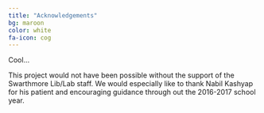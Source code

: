 ```yaml
---
title: "Acknowledgements"
bg: maroon
color: white
fa-icon: cog
---
```


<i class="fa fa-cog fa-spin fa-3x fa-fw"></i>
<span class="sr-only">Cool...</span>


This project would not have been possible without the support of the Swarthmore Lib/Lab staff. We would especially like to thank Nabil Kashyap for his patient and encouraging guidance through out the 2016-2017 school year. 
